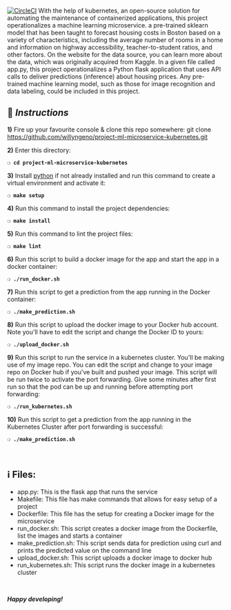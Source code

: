 [![CircleCI](https://circleci.com/gh/willyngeno/project-ml-microservice-kubernetes.svg?style=svg)](https://circleci.com/gh/willyngeno/project-ml-microservice-kubernetes)
With the help of kubernetes, an open-source solution for automating the maintenance of containerized applications, this project operationalizes a machine learning microservice. a pre-trained sklearn model that has been taught to forecast housing costs in Boston based on a variety of characteristics, including the average number of rooms in a home and information on highway accessibility, teacher-to-student ratios, and other factors. On the website for the data source, you can learn more about the data, which was originally acquired from Kaggle. In a given file called app.py, this project operationalizes a Python flask application that uses API calls to deliver predictions (inference) about housing prices. Any pre-trained machine learning model, such as those for image recognition and data labeling, could be included in this project.
## :page_with_curl:  _Instructions_

**1)** Fire up your favourite console & clone this repo somewhere:
git clone https://github.com/willyngeno/project-ml-microservice-kubernetes.git

**2)** Enter this directory:

__`❍ cd project-ml-microservice-kubernetes`__

**3)** Install [python](https://www.python.org/) if not already installed and run this command to create a virtual environment and activate it:

__`❍ make setup`__

**4)** Run this command to install the project dependencies:

__`❍ make install`__

**5)** Run this command to lint the project files:

__`❍ make lint`__

**6)** Run this script to build a docker image for the app and start the app in a docker container:

__`❍ ./run_docker.sh `__

**7)** Run this script to get a prediction from the app running in the Docker container:

__`❍ ./make_prediction.sh `__

**8)** Run this script to upload the docker image to your Docker hub account. Note you'll have to edit the script and change the Docker ID to yours:

__`❍ ./upload_docker.sh `__

**9)** Run this script to run the service in a kubernetes cluster. You'll be making use of my image repo. You can edit the script and change to your image repo on Docker hub if you've built and pushed your image. This script will be run twice to activate the port forwarding. Give some minutes after first run so that the pod can be up and running before attempting port forwarding:

__`❍ ./run_kubernetes.sh `__

**10)** Run this script to get a prediction from the app running in the Kubernetes Cluster after port forwarding is successful:

__`❍ ./make_prediction.sh `__

&nbsp;

## :information_source: Files:

* app.py: This is the flask app that runs the service
* Makefile: This file has make commands that allows for easy setup of a project
* Dockerfile: This file has the setup for creating a Docker image for the microservice
* run_docker.sh: This script creates a docker image from the Dockerfile, list the images and starts a container
* make_prediction.sh: This script sends data for prediction using curl and prints the predicted value on the command line
* upload_docker.sh: This script uploads a docker image to docker hub
* run_kubernetes.sh: This script runs the docker image in a kubernetes cluster

&nbsp;

__*Happy developing!*__

